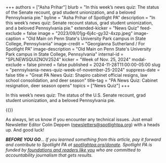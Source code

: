 +++
authors = ["Asha Prihar"]
blurb = "In this week’s news quiz: The status of the Senate recount, grad student unionization, and a beloved Pennsylvania pie."
byline = "Asha Prihar of Spotlight PA"
description = "In this week’s news quiz: Senate recount status, grad student unionization, and a beloved Pennsylvania pie."
extended-kicker = "News Quiz"
feed-exclude = false
image = "2023/09/01jg-6j4c-gy32-4xzp.jpeg"
image-caption = "Old Main on Penn State's University Park campus in State College, Pennsylvania"
image-credit = "Georgianna Sutherland / For Spotlight PA"
image-description = "Old Main on Penn State's University Park campus in State College, Pennsylvania"
internal-id = "SPLNEWSQUIZNOV2524"
kicker = "Week of Nov. 25, 2024"
modal-exclude = false
pinned = false
published = 2024-11-28T11:00:00-05:00
slug = "pennsylvania-news-quiz-week-of-november-25-2024"
suppress-date = false
title = "Great PA News Quiz: Shapiro cabinet official resigns, law school consolidation, and deer season"
title-tag = "PA News Quiz: Cabinet resignation, deer season opens"
topics = ["News Quiz"]
+++

In this week’s news quiz: The status of the U.S. Senate recount, grad student unionization, and a beloved Pennsylvania pie.

{{<typeform id="01JDMQP3H36KV5P0YYV1CQT9H5" >}}

As always, let us know if you encounter any technical issues. Just email Newsletter Editor Colin Deppen (newsletters@spotlightpa.org) with a heads up. And good luck!

<strong><em>BEFORE YOU GO</em></strong><em>… If you learned something from this article, pay it forward and contribute to Spotlight PA at </em><a href="http://spotlightpa.org/donate"><em>spotlightpa.org/donate</em></a><em>. Spotlight PA is funded by </em><a href="https://www.spotlightpa.org/support"><em>foundations and readers like you</em></a><em> who are committed to accountability journalism that gets results.</em>

